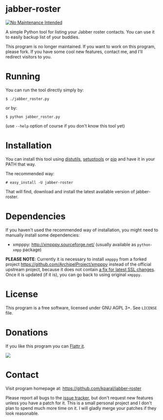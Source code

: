 jabber-roster
=============

[![No Maintenance Intended](http://unmaintained.tech/badge.svg)](http://unmaintained.tech/)

A simple Python tool for listing your Jabber roster contacts. You can use it to easily backup list of your buddies.

This program is no longer maintained. If you want to work on this program, please fork. If you have some cool new features, contact me, and I'll redirect visitors to you.

Running
=======

You can run the tool directly simply by:

    $ ./jabber_roster.py

or by:

    $ python jabber_roster.py

(use `--help` option of course if you don't know this tool yet)


Installation
============

You can install this tool using [distutils][], [setuptools][] or [pip][] and have it in your PATH that way.

The recommended way:

    # easy_install -U jabber-roster

That will find, download and install the latest available version of jabber-roster.

[distutils]:  http://docs.python.org/install/index.html#install-index
[setuptools]: http://peak.telecommunity.com/DevCenter/setuptools
[pip]:        http://pip.openplans.org/


Dependencies
============

If you haven't used the recommended way of installation, you might need to manually install some dependencies:

 * xmpppy: <http://xmpppy.sourceforge.net/> (usually available as `python-xmpp` package)

**PLEASE NOTE**: Currently it is necessary to install `xmpppy` from a forked
project <https://github.com/ArchipelProject/xmpppy> instead of the official
upstream project, because it does not contain
[a fix for latest SSL changes](https://github.com/ArchipelProject/xmpppy/commit/c61c64972b12d3bfeca7200a18965886cbf51263).
Once it is updated (if it is), you can go back to using original `xmpppy`.


License
=======

This program is a free software, licensed under GNU AGPL 3+. See `LICENSE` file.


Donations
=========

If you like this program you can [Flattr it](https://flattr.com/thing/78799/jabber-roster).

[![](http://api.flattr.com/button/flattr-badge-large.png)](https://flattr.com/thing/78799/jabber-roster)


Contact
=======

Visit program homepage at: <https://github.com/kparal/jabber-roster>

Please report all bugs to the [issue tracker](https://github.com/kparal/jabber-roster/issues), but don't request new features unless you have a patch for it. This is a small personal project and I don't plan to spend much more time on it. I will gladly merge your patches if they look reasonable.
